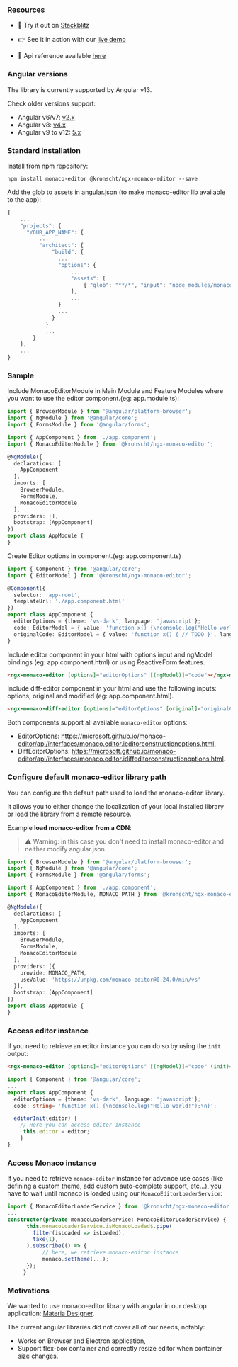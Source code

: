 ### Resources

- 🚀 Try it out on [Stackblitz](https://stackblitz.com/edit/materia-ngx-monaco-editor-example)

- 👉 See it in action with our [live demo](https://darkmoon221.github.io/ngx-monaco-editor)

- 📖 Api reference available [here](https://darkmoon221.github.io/ngx-monaco-editor/api-reference)

### Angular versions

The library is currently supported by Angular v13.

Check older versions support:
- Angular v6/v7: [v2.x](https://github.com/materiahq/ngx-monaco-editor/tree/2.0.x)
- Angular v8: [v4.x](https://github.com/materiahq/ngx-monaco-editor/tree/4.0.x)
- Angular v9 to v12: [5.x](https://github.com/materiahq/ngx-monaco-editor/tree/5.1.x)

### Standard installation

Install from npm repository:
```
npm install monaco-editor @kronscht/ngx-monaco-editor --save
 ```
 
Add the glob to assets in angular.json (to make monaco-editor lib available to the app):
```typescript
{
    ...
    "projects": {
      "YOUR_APP_NAME": {
          ...
          "architect": {
              "build": {
                ...
                "options": {
                    ...
                    "assets": [
                        { "glob": "**/*", "input": "node_modules/monaco-editor", "output": "assets/monaco-editor/" }
                    ],
                    ...
                }
                ...
              }
            }
            ...
        }
    },
    ...
}
 ```

### Sample


Include MonacoEditorModule in Main Module and Feature Modules where you want to use the editor component.(eg: app.module.ts): 

```typescript
import { BrowserModule } from '@angular/platform-browser';
import { NgModule } from '@angular/core';
import { FormsModule } from '@angular/forms';

import { AppComponent } from './app.component';
import { MonacoEditorModule } from '@kronscht/ngx-monaco-editor';

@NgModule({
  declarations: [
    AppComponent
  ],
  imports: [
    BrowserModule,
    FormsModule,
    MonacoEditorModule
  ],
  providers: [],
  bootstrap: [AppComponent]
})
export class AppModule {
}
```


Create Editor options in component.(eg: app.component.ts)

```typescript
import { Component } from '@angular/core';
import { EditorModel } from '@kronscht/ngx-monaco-editor';

@Component({
  selector: 'app-root',
  templateUrl: './app.component.html'
})
export class AppComponent {
  editorOptions = {theme: 'vs-dark', language: 'javascript'};
  code: EditorModel = { value: 'function x() {\nconsole.log("Hello world!");\n}', language: 'typescript' };
  originalCode: EditorModel = { value: 'function x() { // TODO }', language: 'typescript' };
}
```


Include editor component in your html with options input and ngModel bindings  (eg: app.component.html) or using ReactiveForm features.

```html
<ngx-monaco-editor [options]="editorOptions" [(ngModel)]="code"></ngx-monaco-editor>
```

Include diff-editor component in your html and use the following inputs: options, original and modified (eg: app.component.html).

```html
<ngx-monaco-diff-editor [options]="editorOptions" [original]="originalCode" [modified]="code"></ngx-monaco-diff-editor>
```

Both components support all available `monaco-editor` options:
- EditorOptions: https://microsoft.github.io/monaco-editor/api/interfaces/monaco.editor.ieditorconstructionoptions.html,
- DiffEditorOptions: https://microsoft.github.io/monaco-editor/api/interfaces/monaco.editor.idiffeditorconstructionoptions.html.


### Configure default monaco-editor library path

You can configure the default path used to load the monaco-editor library.

It allows you to either change the localization of your local installed library or load the library from a remote resource.

Example **load monaco-editor from a CDN**:

 > ⚠️ Warning: in this case you don't need to install monaco-editor and neither modify angular.json.

```typescript
import { BrowserModule } from '@angular/platform-browser';
import { NgModule } from '@angular/core';
import { FormsModule } from '@angular/forms';

import { AppComponent } from './app.component';
import { MonacoEditorModule, MONACO_PATH } from '@kronscht/ngx-monaco-editor';

@NgModule({
  declarations: [
    AppComponent
  ],
  imports: [
    BrowserModule,
    FormsModule,
    MonacoEditorModule
  ],
  providers: [{
    provide: MONACO_PATH,
    useValue: 'https://unpkg.com/monaco-editor@0.24.0/min/vs'
  }],
  bootstrap: [AppComponent]
})
export class AppModule {
}
```
### Access editor instance

If you need to retrieve an editor instance you can do so by using the `init` output:
```html
<ngx-monaco-editor [options]="editorOptions" [(ngModel)]="code" (init)="editorInit($event)"></ngx-monaco-editor>
```

```typescript
import { Component } from '@angular/core';
...
export class AppComponent {
  editorOptions = {theme: 'vs-dark', language: 'javascript'};
  code: string= 'function x() {\nconsole.log("Hello world!");\n}';

  editorInit(editor) {
    // Here you can access editor instance
     this.editor = editor;
    }
}
```

### Access Monaco instance

If you need to retrieve `monaco-editor` instance for advance use cases (like defining a custom theme, add custom auto-complete support, etc...), you have to wait until monaco is loaded using our `MonacoEditorLoaderService`:

```typescript
import { MonacoEditorLoaderService } from '@kronscht/ngx-monaco-editor';
...
constructor(private monacoLoaderService: MonacoEditorLoaderService) {
      this.monacoLoaderService.isMonacoLoaded$.pipe(
        filter(isLoaded => isLoaded),
        take(1),
      ).subscribe(() => {
           // here, we retrieve monaco-editor instance
           monaco.setTheme(...);
      });
     }
```


### Motivations

We wanted to use monaco-editor library with angular in our desktop application: [Materia Designer](https://getmateria.com).

The current angular libraries did not cover all of our needs, notably:
- Works on Browser and Electron application,
- Support flex-box container and correctly resize editor when container size changes.
